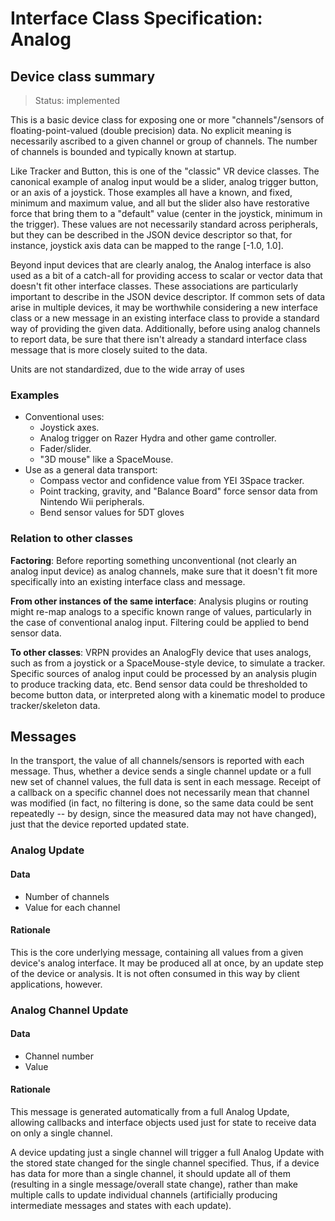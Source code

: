 # Interface Class Specification: Analog

## Device class summary

> Status: implemented

This is a basic device class for exposing one or more "channels"/sensors of floating-point-valued (double precision) data. No explicit meaning is necessarily ascribed to a given channel or group of channels. The number of channels is bounded and typically known at startup.

Like Tracker and Button, this is one of the "classic" VR device classes. The canonical example of analog input would be a slider, analog trigger button, or an axis of a joystick. Those examples all have a known, and fixed, minimum and maximum value, and all but the slider also have restorative force that bring them to a "default" value (center in the joystick, minimum in the trigger). These values are not necessarily standard across peripherals, but they can be described in the JSON device descriptor so that, for instance, joystick axis data can be mapped to the range [-1.0, 1.0].

Beyond input devices that are clearly analog, the Analog interface is also used as a bit of a catch-all for providing access to scalar or vector data that doesn't fit other interface classes. These associations are particularly important to describe in the JSON device descriptor. If common sets of data arise in multiple devices, it may be worthwhile considering a new interface class or a new message in an existing interface class to provide a standard way of providing the given data. Additionally, before using analog channels to report data, be sure that there isn't already a standard interface class message that is more closely suited to the data.

Units are not standardized, due to the wide array of uses

### Examples
- Conventional uses:
	- Joystick axes.
	- Analog trigger on Razer Hydra and other game controller.
	- Fader/slider.
	- "3D mouse" like a SpaceMouse.
- Use as a general data transport:
	- Compass vector and confidence value from YEI 3Space tracker.
	- Point tracking, gravity, and "Balance Board" force sensor data from Nintendo Wii peripherals.
	- Bend sensor values for 5DT gloves
	

### Relation to other classes
**Factoring**: Before reporting something unconventional (not clearly an analog input device) as analog channels, make sure that it doesn't fit more specifically into an existing interface class and message.

**From other instances of the same interface**: Analysis plugins or routing might re-map analogs to a specific known range of values, particularly in the case of conventional analog input. Filtering could be applied to bend sensor data.

**To other classes**: VRPN provides an AnalogFly device that uses analogs, such as from a joystick or a SpaceMouse-style device, to simulate a tracker. Specific sources of analog input could be processed by an analysis plugin to produce tracking data, etc. Bend sensor data could be thresholded to become button data, or interpreted along with a kinematic model to produce tracker/skeleton data.

## Messages
In the transport, the value of all channels/sensors is reported with each message. Thus, whether a device sends a single channel update or a full new set of channel values, the full data is sent in each message. Receipt of a callback on a specific channel does not necessarily mean that channel was modified (in fact, no filtering is done, so the same data could be sent repeatedly -- by design, since the measured data may not have changed), just that the device reported updated state.

### Analog Update
#### Data
- Number of channels
- Value for each channel

#### Rationale
This is the core underlying message, containing all values from a given device's analog interface. It may be produced all at once, by an update step of the device or analysis. It is not often consumed in this way by client applications, however.

### Analog Channel Update
#### Data
- Channel number
- Value

#### Rationale
This message is generated automatically from a full Analog Update, allowing callbacks and interface objects used just for state to receive data on only a single channel.

A device updating just a single channel will trigger a full Analog Update with the stored state changed for the single channel specified. Thus, if a device has data for more than a single channel, it should update all of them (resulting in a single message/overall state change), rather than make multiple calls to update individual channels (artificially producing intermediate messages and states with each update).
